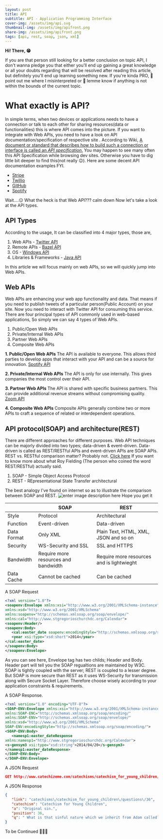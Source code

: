 ```yaml
---
layout: post
title: API
subtitle: API - Application Programming Interface
cover-img: /assets/img/api.svg
thumbnail-img: /assets/img/apifront.png
share-img: /assets/img/apifront.png
tags: [api, rest, soap, json, xml]
---
```


**Hi! There, 😁**

If you are that person still looking for a better conclusion on topic API, I don't wanna pledge you that either you'll end up gaining a great knowledge or all your doubts regarding that will be resolved after reading this article, but definitely you'll end up learning something new. If you're kinda PRO, 🙌 point out me where I misinterpreted or  🙌 lemme know if anything is not within the bounds of the current topic. 


# What exactly is API?

In simple terms, when two devices or applications needs to have a connection or talk to each other for sharing resources(data or functionalities) this is where API comes into the picture. If you want to integrate with Web APIs, you need to have a look on API documentation/specification of respective site . According to Wiki, [A document or standard that describes how to build such a connection or interface is called an _API specification_.](https://en.wikipedia.org/wiki/API#:~:text=A%20document%20or%20standard%20that%20describes%20how%20to%20build%20such%20a%20connection%20or%20interface%20is%20called%20an%20API%20specification.) 
You may happen to see many often this API Specification while browsing dev sites. Otherwise you have to dig little bit deeper to find this(not really 😉). Here are some decent API documentation examples FYI. 
 -  [Stripe](https://stripe.com/docs/api)
 - [Twillio](https://www.twilio.com/docs/usage/api)
 - [GitHub](https://docs.github.com/en/rest/guides/getting-started-with-the-rest-api)
 - [Spotify](https://developer.spotify.com/documentation/web-api/)
 
Wait....😑 What the heck is that Web API??? calm down Now let's take a look at the API types.

## API Types

According to the usage, It can be classified into 4 major types, those are,

 1. Web APIs - [Twitter API](https://developer.twitter.com/en/docs/twitter-api)
 2. Remote APIs - [Bazel API](https://bazel.build/)
 3. OS - [Windows API](https://docs.microsoft.com/en-us/windows/win32/apiindex/windows-api-list)
 4. Libraries & Frameworks - [Java API](https://docs.oracle.com/javase/7/docs/api/)
 
In this article we will focus mainly on web APIs, so we will quickly jump into Web APIs. 

## Web APIs

Web APIs are enhancing your web app functionality and data. That means if you need to publish tweets of a particular person(Public Account) on your site. Now you need to interact with Twitter API for consuming this service. There are four principal types of API commonly used in web-based applications, So simply we can say 4 types of Web APIs. 
 
 1. Public/Open Web APIs
 2. Private/Internal Web APIs
 3. Partner Web APIs
 4. Composite Web APIs

 **1. Public/Open Web APIs**
The API is available to everyone. This allows third parties to develop apps that interact with your API and can be a source for innovation. [Spotify API](https://developer.spotify.com/)

 **2. Private/Internal Web APIs**
The API is only for use internally. This gives companies the most control over their API.

**3. Partner Web APIs**
The API is shared with specific business partners. This can provide additional revenue streams without compromising quality.  [Zoom API](https://marketplace.zoom.us/docs/api-reference/zoom-api)

 **4. Composite Web APIs**
Composite APIs generally combine two or more APIs to craft a sequence of related or interdependent operations. 

##  API protocol(SOAP) and architecture(REST)

There are different approaches for different purposes. Web API techniques can be majorly divided into two types; data-driven & event-driven. Data-driven is called as REST/RESTful APIs and event-driven APIs are SOAP APIs. REST vs. RESTful comparison matter? Probably not. [Click here](https://blog.ndepend.com/rest-vs-restful/) If you want to know more about what Roy Fielding (The person who coined the word REST/RESTful) actually said. 

 1. SOAP - Simple Object Access Protocol
 2. REST - REpresentational State Transfer architectural
 
 The best analogy I've found on internet so as to illustrate the comparison between SOAP and REST. 
 ![enter image description here](https://jelvix.com/wp-content/uploads/2020/09/app-server.jpg)
 Hope you get it 

|                |SOAP                        |REST|
|----------------|-------------------------------|-----------------------------|
|Style| Protocol         |Architectural           |
|Function|Event-driven           |Data-driven          |
|Data Format|Only XML|Plain Text, HTML, XML, JSON and so on |
|Security| WS-Security and SSL |SSL and HTTPS|
|Bandwidth| Require more resources and bandwidth|Require more resources and is lightwieght|
|Data Cache| Cannot be cached|Can be cached|


A SOAP Request 

```xml
<?xml version="1.0"?> 
<soapenv:Envelope xmlns:xsi="http://www.w3.org/2001/XMLSchema-instance"
xmlns:xsd="http://www.w3.org/2001/XMLSchema" 
xmlns:soapenv="http://schemas.xmlsoap.org/soap/envelope/" 
xmlns:cal="http://www.stgregorioschurchdc.org/Calendar"> 
<soapenv:Header/> 
<soapenv:Body> 
   <cal:easter_date soapenv:encodingStyle="http://schemas.xmlsoap.org/soap/encoding/"> 
   <year xsi:type="xsd:short">2014</year> 
</cal:easter_date> 
</soapenv:Body> 
</soapenv:Envelope>
```
As you can see here, Envelope tag has two childs; Header and Body. Header part will tell you the SOAP regualtions are maintained by W3C. SOAP is tightly coupled with the server; REST is coupled to a lesser degree. But SOAP is more secure than REST as it uses WS-Security for transmission along with Secure Socket Layer. Therefore choose wisely according to your application constraints & requirements.

A SOAP Response.

```xml
<?xml version="1.0" encoding="UTF-8"?>
<SOAP-ENV:Envelope xmlns:xsi="http://www.w3.org/2001/XMLSchema-instance"
xmlns:SOAP-ENC="http://schemas.xmlsoap.org/soap/encoding/"
xmlns:SOAP-ENV="http://schemas.xmlsoap.org/soap/envelope/"
xmlns:xsd="http://www.w3.org/2001/XMLSchema"
SOAP-ENV:encodingStyle="http://schemas.xmlsoap.org/soap/encoding/">
<SOAP-ENV:Body>
   <namesp1:easter_dateResponse 
xmlns:namesp1="http://www.stgregorioschurchdc.org/Calendar">    
<s-gensym3 xsi:type="xsd:string">2014/04/20</s-gensym3>
</namesp1:easter_dateResponse>
</SOAP-ENV:Body>
</SOAP-ENV:Envelope>
```

A JSON Request

```json
GET http://www.catechizeme.com/catechisms/catechism_for_young_children/daily_question.js HTTP/1.1
```
A JSON Response

```json
{
   "link": "catechisms\/catechism_for_young_children\/questions\/36",
   "catechism": "Catechism for Young Children",
   "a": "Original sin.",
   "position": 36,
   "q": " What is that sinful nature which we inherit from Adam called?"
}
```

To be Continued 🎈🎈🎈

